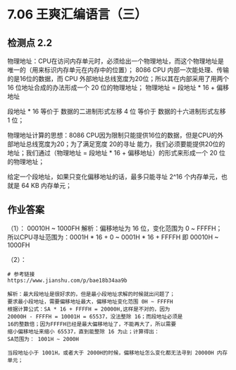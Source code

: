 # 7.06 王爽汇编语言（三）

## 检测点 2.2
物理地址：CPU在访问内存单元时，必须给出一个物理地址，而这个物理地址是唯一的（用来标识内存单元在内存中的位置）；
8086 CPU 内部一次能处理、传输的是16位的数据，而 CPU 外部地址总线宽度为20位；所以其在内部采用了用两个
16 位地址合成的办法形成一个 20 位的物理地址；
物理地址 = 段地址 * 16 + 偏移地址

段地址 * 16 等价于 数据的二进制形式左移 4 位 等价于 数据的十六进制形式左移 1 位；

物理地址计算的思想：8086 CPU因为限制只能提供16位的数据，但是CPU的外部地址总线宽度为20；为了满足宽度 20的寻址
能力，我们必须要能提供20位的地址；我们通过（物理地址 = 段地址 * 16 + 偏移地址）的形式来形成一个 20 位的物理地址；

给定一个段地址，如果只变化偏移地址的话，最多只能寻址 2^16 个内存单元，也就是 64 KB 内存单元；

## 作业答案
（1）：
00010H ~ 1000FH
解析：偏移地址为 16 位，变化范围为 0 ~ FFFFH；
所以CPU寻址范围为：0001H * 16 + 0 ~ 0001H * 16 + FFFFH 即 00010H ~ 1000FH

（2）：
```shell
# 参考链接
https://www.jianshu.com/p/bae18b34aa9b

解析：最大段地址是很好求的，但是最小段地址求解的时候就出问题了；
要求最小段地址，需要偏移地址最大，偏移地址变化范围 0H ~ FFFFH
根据计算公式：SA * 16 + FFFFH = 20000H,这样是不对的，因为
20000H - FFFFH = 10001H = 65537，没法整除 16；而段地址必须是
16的整数倍；因为FFFFH已经是最大偏移地址了，不能再大了，所以需要
缩小偏移地址来缩小 65537，直到能整除 16 为止；计算得出：
SA范围为： 1001H ~ 2000H

当段地址小于 1001H，或者大于 2000H的时候，偏移地址怎么变化都无法寻到 20000H 内存单元；

```

